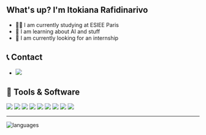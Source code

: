 ## What's up? I'm Itokiana Rafidinarivo
- 👨‍🎓 I am currently studying at ESIEE Paris
- 🤖 I am learning about AI and stuff
- 🔎 I am currently looking for an internship

## 📞 Contact
- ![](https://img.shields.io/badge/LinkedIn-0077B5?style=for-the-badge&logo=linkedin&logoColor=white&link=https://www.linkedin.com/in/itokiana-rafidinarivo/)

## 🧰 Tools & Software

![](https://img.shields.io/badge/GIT-D8593E?style=for-the-badge&logo=Git&logoColor=white) ![](https://img.shields.io/badge/Python-14354C?style=for-the-badge&logo=python&logoColor=white) ![](https://img.shields.io/badge/R-276DC3?style=for-the-badge&logo=r&logoColor=white) ![](https://img.shields.io/badge/C-00599C?style=for-the-badge&logo=c&logoColor=white) ![](https://img.shields.io/badge/Java-ED8B00?style=for-the-badge&logo=java&logoColor=white) ![](https://img.shields.io/badge/Markdown-000000?style=for-the-badge&logo=markdown&logoColor=white) ![](https://img.shields.io/badge/Flask-000000?style=for-the-badge&logo=flask&logoColor=white) ![](https://img.shields.io/badge/Flutter-02569B?style=for-the-badge&logo=flutter&logoColor=white) ![](https://img.shields.io/badge/MongoDB-4EA94B?style=for-the-badge&logo=mongodb&logoColor=white) ![]()

___

![languages](https://github-readme-stats.vercel.app/api/top-langs/?username=rafidini&theme=white-green)
